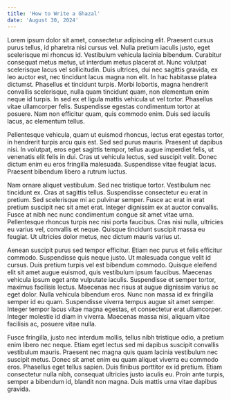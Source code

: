 ```yaml
---
title: 'How to Write a Ghazal'
date: 'August 30, 2024'
---
```


Lorem ipsum dolor sit amet, consectetur adipiscing elit. Praesent cursus purus tellus, id pharetra nisi cursus vel. Nulla pretium iaculis justo, eget scelerisque mi rhoncus id. Vestibulum vehicula lacinia bibendum. Curabitur consequat metus metus, ut interdum metus placerat at. Nunc volutpat scelerisque lacus vel sollicitudin. Duis ultrices, dui nec sagittis gravida, ex leo auctor est, nec tincidunt lacus magna non elit. In hac habitasse platea dictumst. Phasellus et tincidunt turpis. Morbi lobortis, magna hendrerit convallis scelerisque, nulla quam tincidunt quam, non elementum enim neque id turpis. In sed ex et ligula mattis vehicula ut vel tortor. Phasellus vitae ullamcorper felis. Suspendisse egestas condimentum tortor at posuere. Nam non efficitur quam, quis commodo enim. Duis sed iaculis lacus, ac elementum tellus.

Pellentesque vehicula, quam ut euismod rhoncus, lectus erat egestas tortor, in hendrerit turpis arcu quis est. Sed sed purus mauris. Praesent ut dapibus nisi. In volutpat, eros eget sagittis tempor, tellus augue imperdiet felis, ut venenatis elit felis in dui. Cras ut vehicula lectus, sed suscipit velit. Donec dictum enim eu eros fringilla malesuada. Suspendisse vitae feugiat lacus. Praesent bibendum libero a rutrum luctus.

Nam ornare aliquet vestibulum. Sed nec tristique tortor. Vestibulum nec tincidunt ex. Cras at sagittis tellus. Suspendisse consectetur eu erat in pretium. Sed scelerisque mi ac pulvinar semper. Fusce ac erat in erat pretium suscipit nec sit amet erat. Integer dignissim ex at auctor convallis. Fusce at nibh nec nunc condimentum congue sit amet vitae urna. Pellentesque rhoncus turpis nec nisi porta faucibus. Cras nisi nulla, ultricies eu varius vel, convallis et neque. Quisque tincidunt suscipit massa eu feugiat. Ut ultricies dolor metus, nec dictum mauris varius ut.

Aenean suscipit purus sed tempor efficitur. Etiam nec purus et felis efficitur commodo. Suspendisse quis neque justo. Ut malesuada congue velit id cursus. Duis pretium turpis vel est bibendum commodo. Quisque eleifend elit sit amet augue euismod, quis vestibulum ipsum faucibus. Maecenas vehicula ipsum eget ante vulputate iaculis. Suspendisse et semper tortor, maximus facilisis lectus. Maecenas nec risus at augue dignissim varius ac eget dolor. Nulla vehicula bibendum eros. Nunc non massa id ex fringilla semper id eu quam. Suspendisse viverra tempus augue sit amet semper. Integer tempor lacus vitae magna egestas, et consectetur erat ullamcorper. Integer molestie id diam in viverra. Maecenas massa nisi, aliquam vitae facilisis ac, posuere vitae nulla.

Fusce fringilla, justo nec interdum mollis, tellus nibh tristique odio, a pretium enim libero nec neque. Etiam eget lectus sed mi dapibus suscipit convallis vestibulum mauris. Praesent nec magna quis quam lacinia vestibulum nec suscipit metus. Donec sit amet enim eu quam aliquet viverra eu commodo eros. Phasellus eget tellus sapien. Duis finibus porttitor ex id pretium. Etiam consectetur nulla nibh, consequat ultricies justo iaculis eu. Proin ante turpis, semper a bibendum id, blandit non magna. Duis mattis urna vitae dapibus gravida.
